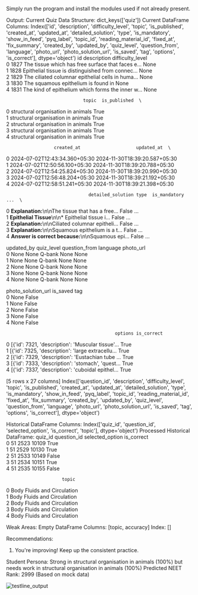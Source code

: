 Simply run the program and install the modules used if not already present.

Output:
Current Quiz Data Structure: dict_keys(['quiz'])
Current DataFrame Columns: Index(['id', 'description', 'difficulty_level', 'topic', 'is_published',
       'created_at', 'updated_at', 'detailed_solution', 'type', 'is_mandatory',
       'show_in_feed', 'pyq_label', 'topic_id', 'reading_material_id',
       'fixed_at', 'fix_summary', 'created_by', 'updated_by', 'quiz_level',
       'question_from', 'language', 'photo_url', 'photo_solution_url',
       'is_saved', 'tag', 'options', 'is_correct'],
      dtype='object')
     id                                        description difficulty_level  \
0  1827  The tissue which has free surface that faces e...             None   
1  1828  Epithelial tissue is distinguished from connec...             None   
2  1829  The ciliated columnar epithelial cells in huma...             None   
3  1830                The squamous epithelium is found in             None   
4  1831  The kind of epithelium which forms the inner w...             None   

                                 topic  is_published  \
0  structural organisation in animals           True   
1  structural organisation in animals           True   
2  structural organisation in animals           True   
3  structural organisation in animals           True   
4  structural organisation in animals           True   

                      created_at                     updated_at  \
0  2024-07-02T12:43:34.360+05:30  2024-11-30T18:39:20.587+05:30   
1  2024-07-02T12:50:56.100+05:30  2024-11-30T18:39:20.788+05:30   
2  2024-07-02T12:54:25.824+05:30  2024-11-30T18:39:20.990+05:30   
3  2024-07-02T12:56:48.204+05:30  2024-11-30T18:39:21.192+05:30   
4  2024-07-02T12:58:51.241+05:30  2024-11-30T18:39:21.398+05:30   

                                   detailed_solution type  is_mandatory  ...  \
0  **Explanation:**\n\nThe tissue that has a free...              False  ...   
1  **Epithelial Tissue**\n\n* Epithelial tissue i...              False  ...   
2  **Explanation:**\n\nCiliated columnar epitheli...              False  ...   
3  **Explanation:**\n\nSquamous epithelium is a t...              False  ...   
4  **Answer is correct because:**\n\nSquamous epi...              False  ...   

   updated_by quiz_level  question_from  language photo_url  \
0        None       None         Q-bank      None      None   
1        None       None         Q-bank      None      None   
2        None       None         Q-bank      None      None   
3        None       None         Q-bank      None      None   
4        None       None         Q-bank      None      None   

  photo_solution_url is_saved tag  \
0               None    False       
1               None    False       
2               None    False       
3               None    False       
4               None    False       

                                             options is_correct  
0  [{'id': 7321, 'description': 'Muscular tissue'...       True  
1  [{'id': 7325, 'description': 'large extracellu...       True  
2  [{'id': 7329, 'description': 'Eustachian tube ...       True  
3  [{'id': 7333, 'description': 'stomach', 'quest...       True  
4  [{'id': 7337, 'description': 'cuboidal epithel...       True  

[5 rows x 27 columns]
Index(['question_id', 'description', 'difficulty_level', 'topic',
       'is_published', 'created_at', 'updated_at', 'detailed_solution', 'type',
       'is_mandatory', 'show_in_feed', 'pyq_label', 'topic_id',
       'reading_material_id', 'fixed_at', 'fix_summary', 'created_by',
       'updated_by', 'quiz_level', 'question_from', 'language', 'photo_url',
       'photo_solution_url', 'is_saved', 'tag', 'options', 'is_correct'],
      dtype='object')

Historical DataFrame Columns: Index(['quiz_id', 'question_id', 'selected_option', 'is_correct', 'topic'], dtype='object')
Processed Historical DataFrame:
   quiz_id question_id  selected_option  is_correct  \
0       51        2523            10109        True   
1       51        2529            10130        True   
2       51        2533            10149       False   
3       51        2534            10151        True   
4       51        2535            10155       False   

                         topic  
0  Body Fluids and Circulation  
1  Body Fluids and Circulation  
2  Body Fluids and Circulation  
3  Body Fluids and Circulation  
4  Body Fluids and Circulation  

Weak Areas:
Empty DataFrame
Columns: [topic, accuracy]
Index: []

Recommendations:
1. You're improving! Keep up the consistent practice.

Student Persona: Strong in structural organisation in animals  (100%) but needs work in structural organisation in animals  (100%)
Predicted NEET Rank: 2999 (Based on mock data)


![testline_output](https://github.com/user-attachments/assets/ca9e75c9-bf4b-4fcd-857d-5b799e36f766)

